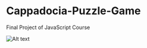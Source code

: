 # Cappadocia-Puzzle-Game
Final Project of JavaScript Course

![Alt text](https://user-images.githubusercontent.com/31274880/63030427-213c0000-be67-11e9-8648-2c430c900221.png?raw=true "Title")
